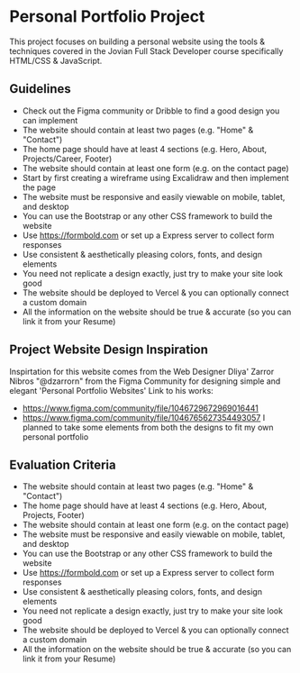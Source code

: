 # Personal Portfolio Project

This project focuses on building a personal website using the tools &amp; techniques covered in the Jovian Full Stack Developer course specifically HTML/CSS & JavaScript.

## Guidelines

* Check out the Figma community or Dribble to find a good design you can implement
* The website should contain at least two pages (e.g. "Home" & "Contact")
* The home page should have at least 4 sections (e.g. Hero, About, Projects/Career, Footer)
* The website should contain at least one form (e.g. on the contact page)
* Start by first creating a wireframe using Excalidraw and then implement the page
* The website must be responsive and easily viewable on mobile, tablet, and desktop
* You can use the Bootstrap or any other CSS framework to build the website
* Use https://formbold.com or set up a Express server to collect form responses
* Use consistent & aesthetically pleasing colors, fonts, and design elements
* You need not replicate a design exactly, just try to make your site look good
* The website should be deployed to Vercel & you can optionally connect a custom domain
* All the information on the website should be true & accurate (so you can link it from your Resume)

## Project Website Design Inspiration

Inspirtation for this website comes from the Web Designer Dliya' Zarror Nibros "@dzarrorn" from the Figma Community for designing simple and elegant 'Personal Portfolio Websites'
Link to his works: 
* https://www.figma.com/community/file/1046729672969016441
* https://www.figma.com/community/file/1046765627354493057
I planned to take some elements from both the designs to fit my own personal portfolio

## Evaluation Criteria

* The website should contain at least two pages (e.g. "Home" & "Contact")
* The home page should have at least 4 sections (e.g. Hero, About, Projects, Footer)
* The website should contain at least one form (e.g. on the contact page)
* The website must be responsive and easily viewable on mobile, tablet, and desktop
* You can use the Bootstrap or any other CSS framework to build the website
* Use https://formbold.com or set up a Express server to collect form responses
* Use consistent & aesthetically pleasing colors, fonts, and design elements
* You need not replicate a design exactly, just try to make your site look good
* The website should be deployed to Vercel & you can optionally connect a custom domain
* All the information on the website should be true & accurate (so you can link it from your Resume)

